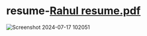 # resume-[Rahul resume.pdf](https://github.com/user-attachments/files/16260363/Rahul.resume.pdf)
![Screenshot 2024-07-17 102051](https://github.com/user-attachments/assets/5e27c3a4-7274-4e56-b385-c856054c8bae)

